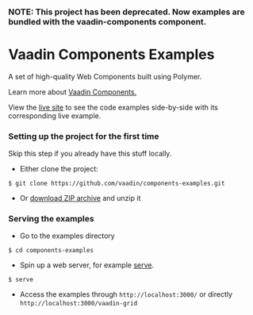 ### NOTE: This project has been deprecated. Now examples are bundled with the vaadin-components component.

# Vaadin Components Examples


A set of high-quality Web Components built using Polymer.

Learn more about [Vaadin Components.](https://vaadin.com/components/)

View the [live site](http://vaadin.github.io/components-examples/) to see the code examples side-by-side with its corresponding live example.


### Setting up the project for the first time

Skip this step if you already have this stuff locally.

- Either clone the project:
```shell
$ git clone https://github.com/vaadin/components-examples.git
```
- Or [download ZIP archive](https://github.com/vaadin/components-examples/archive/gh-pages.zip) and unzip it

### Serving the examples

- Go to the examples directory
```shell
$ cd components-examples
```
- Spin up a web server, for example [serve](https://www.npmjs.com/package/serve).
```shell
$ serve
```
- Access the examples through `http://localhost:3000/` or directly `http://localhost:3000/vaadin-grid`
